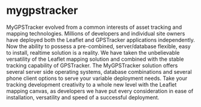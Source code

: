 # mygpstracker
MyGPSTracker evolved from a common interests of asset tracking and mapping technologies. Millions of developers and individual site owners have deployed both the Leaflet and GPSTracker applications independently. Now the ability to possess a pre-combined, server/database flexible, easy to install, realtime solution is a reality. We have taken the unbelievable versatility of the Leaflet mapping solution and combined with the stable tracking capability of GPSTracker. The MyGPSTracker solution offers several server side operating systems, database combinations and several phone client options to serve your variable deployment needs. Take your tracking development creativity to a whole new level with the Leaflet mapping canvas, as developers we have put every consideration in ease of installation, versatility and speed of a successful deployment.
